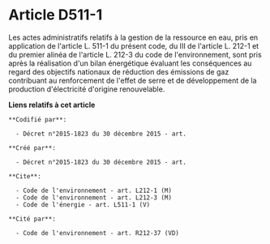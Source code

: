 # Article D511-1

Les actes administratifs relatifs à la gestion de la ressource en eau, pris en application de l'article L. 511-1 du présent
code, du III de l'article L. 212-1 et du premier alinéa de l'article L. 212-3 du code de l'environnement, sont pris après la
réalisation d'un bilan énergétique évaluant les conséquences au regard des objectifs nationaux de réduction des émissions de
gaz contribuant au renforcement de l'effet de serre et de développement de la production d'électricité d'origine
renouvelable.

**Liens relatifs à cet article**

	**Codifié par**:

	  - Décret n°2015-1823 du 30 décembre 2015 - art.

	**Créé par**:

	  - Décret n°2015-1823 du 30 décembre 2015 - art.

	**Cite**:

	  - Code de l'environnement - art. L212-1 (M)
	  - Code de l'environnement - art. L212-3 (M)
	  - Code de l'énergie - art. L511-1 (V)

	**Cité par**:

	  - Code de l'environnement - art. R212-37 (VD)
